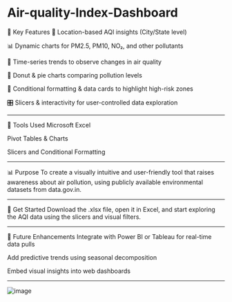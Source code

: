 # Air-quality-Index-Dashboard
📌 Key Features
📍 Location-based AQI insights (City/State level)

📊 Dynamic charts for PM2.5, PM10, NO₂, and other pollutants

🧠 Time-series trends to observe changes in air quality

🍩 Donut & pie charts comparing pollution levels

🚦 Conditional formatting & data cards to highlight high-risk zones

🎛️ Slicers & interactivity for user-controlled data exploration

-------------------------------------------------------------------------------------------

🧪 Tools Used
Microsoft Excel

Pivot Tables & Charts

Slicers and Conditional Formatting

------------------------------------------------------------------------------------------

📊 Purpose
To create a visually intuitive and user-friendly tool that raises awareness about air pollution, using publicly available environmental datasets from data.gov.in.

------------------------------------------------------------------------------------------

🚀 Get Started
Download the .xlsx file, open it in Excel, and start exploring the AQI data using the slicers and visual filters.

------------------------------------------------------------------------------------------

🧵 Future Enhancements
Integrate with Power BI or Tableau for real-time data pulls

Add predictive trends using seasonal decomposition

Embed visual insights into web dashboards

-------------------------------------------------------------------------------------------

![image](https://github.com/user-attachments/assets/91fcc0fd-ab99-4210-b645-a31c3ca1d7cf)


